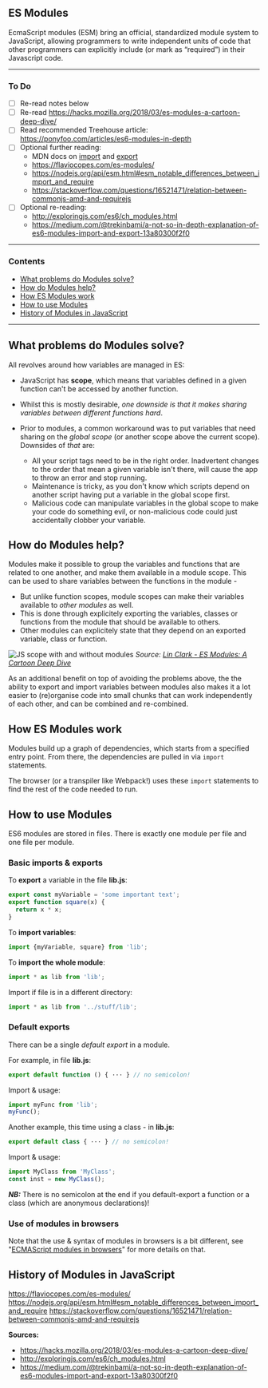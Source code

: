 ## ES Modules

EcmaScript modules (ESM) bring an official, standardized module system to JavaScript, allowing programmers to write independent units of code that other programmers can explicitly include (or mark as “required”) in their Javascript code.
_______
### To Do
- [ ] Re-read notes below
- [ ] Re-read https://hacks.mozilla.org/2018/03/es-modules-a-cartoon-deep-dive/
- [ ] Read recommended Treehouse article: https://ponyfoo.com/articles/es6-modules-in-depth
- [ ] Optional further reading:
  - MDN docs on [import](https://developer.mozilla.org/en-US/docs/Web/JavaScript/Reference/Statements/import) and [export](https://developer.mozilla.org/en-US/docs/Web/JavaScript/Reference/Statements/export) 
  - https://flaviocopes.com/es-modules/
  - https://nodejs.org/api/esm.html#esm_notable_differences_between_import_and_require
  - https://stackoverflow.com/questions/16521471/relation-between-commonjs-amd-and-requirejs
- [ ] Optional re-reading:
  - http://exploringjs.com/es6/ch_modules.html
  - https://medium.com/@trekinbami/a-not-so-in-depth-explanation-of-es6-modules-import-and-export-13a80300f2f0


_______

### Contents
- [What problems do Modules solve?](#what-problems-do-modules-solve)
- [How do Modules help?](#how-do-modules-help?)
- [How ES Modules work](#how-es-modules-work)
- [How to use Modules](#how-to-use-modules)
- [History of Modules in JavaScript](#history-of-modules-in-javascript)

_______

## What problems do Modules solve?
All revolves around how variables are managed in ES:

- JavaScript has **scope**, which means that variables defined in a given function can't be accessed by another function.

- Whilst this is mostly desirable, *one downside is that it makes sharing variables between different functions hard*.

- Prior to modules, a common workaround was to put variables that need sharing on the *global scope* (or another scope above the current scope). Downsides of *that* are:
  - All your script tags need to be in the right order. Inadvertent changes to the order that mean a given variable isn't there, will cause the app to throw an error and stop running.
  - Maintenance is tricky, as you don't know which scripts depend on another script having put a variable in the global scope first.
  - Malicious code can manipulate variables in the global scope to make your code do something evil, or non-malicious code could just accidentally clobber your variable.


## How do Modules help?
Modules make it possible to group the variables and functions that are related to one another, and make them available in a module scope. This can be used to share variables between the functions in the module -

- But unlike function scopes, module scopes can make their variables available to *other modules* as well. 
- This is done through explicitely exporting the variables, classes or functions from the module that should be available to others.
- Other modules can explicitely state that they depend on an exported variable, class or function.

![JS scope with and without modules](https://github.com/minkaotic/front-end-notes/blob/master/img/js-scope.PNG)
*Source: [Lin Clark - ES Modules: A Cartoon Deep Dive](https://hacks.mozilla.org/2018/03/es-modules-a-cartoon-deep-dive/)*

As an additional benefit on top of avoiding the problems above, the the ability to export and import variables between modules also makes it a lot easier to (re)organise code into small chunks that can work independently of each other, and can be combined and re-combined.


## How ES Modules work
Modules build up a graph of dependencies, which starts from a specified entry point. From there, the dependencies are pulled in via `import` statements.

The browser (or a transpiler like Webpack!) uses these `import` statements to find the rest of the code needed to run.


## How to use Modules
ES6 modules are stored in files. There is exactly one module per file and one file per module.

### Basic imports & exports
To **export** a variable in the file **lib.js**:
```javascript
export const myVariable = 'some important text';
export function square(x) {
  return x * x;
}
```

To **import variables**:
```javascript
import {myVariable, square} from 'lib';
```

To **import the whole module**:
```javascript
import * as lib from 'lib';
```

Import if file is in a different directory:
```javascript
import * as lib from '../stuff/lib';
```

### Default exports
There can be a single *default export* in a module.

For example, in file **lib.js**:
```javascript
export default function () { ··· } // no semicolon!
```
Import & usage:
```javascript
import myFunc from 'lib';
myFunc();
```

Another example, this time using a class - in **lib.js**:
```javascript
export default class { ··· } // no semicolon!
```
Import & usage:
```javascript
import MyClass from 'MyClass';
const inst = new MyClass();
```

***NB:*** There is no semicolon at the end if you default-export a function or a class (which are anonymous declarations)!

### Use of modules in browsers
Note that the use & syntax of modules in browsers is a bit different, see "[ECMAScript modules in browsers](https://jakearchibald.com/2017/es-modules-in-browsers/)" for more details on that.


## History of Modules in JavaScript

https://flaviocopes.com/es-modules/
https://nodejs.org/api/esm.html#esm_notable_differences_between_import_and_require
https://stackoverflow.com/questions/16521471/relation-between-commonjs-amd-and-requirejs


**Sources:**
- https://hacks.mozilla.org/2018/03/es-modules-a-cartoon-deep-dive/
- http://exploringjs.com/es6/ch_modules.html
- https://medium.com/@trekinbami/a-not-so-in-depth-explanation-of-es6-modules-import-and-export-13a80300f2f0
